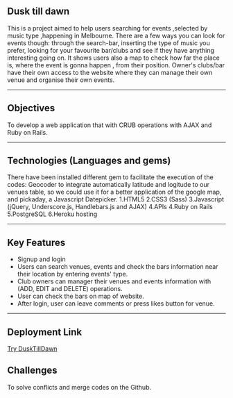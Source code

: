 ## Dusk till dawn
This is a project aimed to help users searching for events ,selected by music type ,happening in Melbourne.
There are a few ways you can look for events though: through the search-bar, inserting the type of music you prefer, looking for your favourite bar/clubs and see if they have anything interesting going on.
It shows users also a map to check how far the place is, where the event is gonna happen , from their position.
Owner's clubs/bar have their own access to the website where they can manage their own venue and organise their own events.
***
## Objectives
To develop a web application that with CRUB operations with AJAX and Ruby on Rails.
***
## Technologies (Languages and gems)
There have been installed different gem to facilitate the execution of the codes:
Geocoder to integrate automatically latitude and logitude to our venues table, so we could use it for a better application of the google map, and pickaday, a Javascript Datepicker.
1.HTML5
2.CSS3 (Sass)
3.Javascript (jQuery, Underscore.js, Handlebars.js and AJAX)
4.APIs
4.Ruby on Rails
5.PostgreSQL
6.Heroku hosting
***
## Key Features
- Signup and login
- Users can search venues, events and check the bars information near their location by entering events' type.
- Club owners can manager their venues and events information with (ADD, EDIT and DELETE) operations.
- User can check the bars on map of website.
- After login, user can leave comments or press likes button for venue.

***
## Deployment Link
[Try DuskTillDawn](https://dusktilldown.herokuapp.com)
## Challenges
To solve conflicts and merge codes on the Github.
